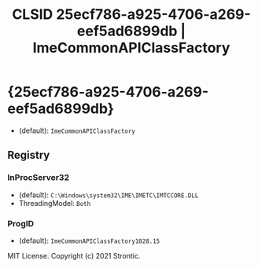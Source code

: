 ﻿---
title: "CLSID 25ecf786-a925-4706-a269-eef5ad6899db | ImeCommonAPIClassFactory"
excerpt: What is COM-Object CLSID 25ecf786-a925-4706-a269-eef5ad6899db?
---

# {25ecf786-a925-4706-a269-eef5ad6899db}

* (default): `ImeCommonAPIClassFactory`

## Registry


### InProcServer32

* (default): `C:\Windows\system32\IME\IMETC\IMTCCORE.DLL`
* ThreadingModel: `Both`

### ProgID

* (default): `ImeCommonAPIClassFactory1028.15`

MIT License. Copyright (c) 2021 Strontic.


